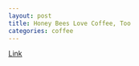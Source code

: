 ```yaml
---
layout: post
title: Honey Bees Love Coffee, Too
categories: coffee
---
```

<p><a href="http://en.ilovecoffee.jp/posts/view/132" target="_blank">Link</a></p>
